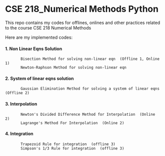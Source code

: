 # CSE 218_Numerical Methods Python
 This repo contains my codes for offlines, onlines and other practices related to the course CSE 218 Numerical Methods<br />
 
 Here are my implemented codes:
 
   #### 1. Non Linear Eqns Solution 
           Bisection Method for solving non-linear eqn  (Offline 1, Online 1)
           Newton-Raphson Method for solving non-linear eqn  
       
   #### 2. System of linear eqns solution
           Gaussian Elimination Method for solving a system of linear eqns  (Offline 2)
       
   #### 3. Interpolation 
           Newton's Divided Difference Method for Interpolation  (Online 2)
           Lagrange's Method For Interpolation  (Online 2)
           
   #### 4. Integration
           Trapezoid Rule for integration  (offline 3)
           Simpson's 1/3 Rule for integration  (offline 3)
